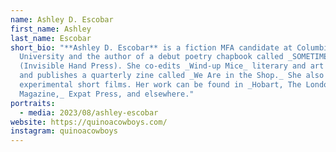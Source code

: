 ```yaml
---
name: Ashley D. Escobar
first_name: Ashley
last_name: Escobar
short_bio: "**Ashley D. Escobar** is a fiction MFA candidate at Columbia
  University and the author of a debut poetry chapbook called _SOMETIMES_
  (Invisible Hand Press). She co-edits _Wind-up Mice_ literary and art journal
  and publishes a quarterly zine called _We Are in the Shop._ She also makes
  experimental short films. Her work can be found in _Hobart, The London
  Magazine,_ Expat Press, and elsewhere."
portraits:
  - media: 2023/08/ashley-escobar
website: https://quinoacowboys.com/
instagram: quinoacowboys
---
```

